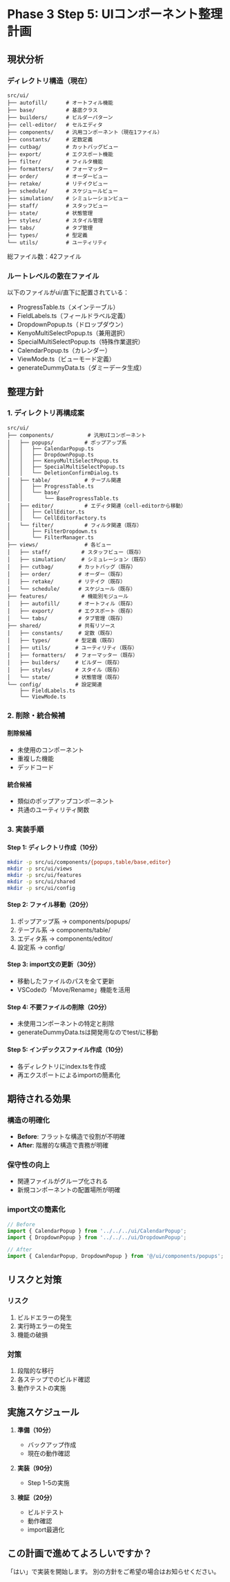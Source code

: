 # Phase 3 Step 5: UIコンポーネント整理計画

## 現状分析

### ディレクトリ構造（現在）
```
src/ui/
├── autofill/      # オートフィル機能
├── base/          # 基底クラス
├── builders/      # ビルダーパターン
├── cell-editor/   # セルエディタ
├── components/    # 汎用コンポーネント（現在1ファイル）
├── constants/     # 定数定義
├── cutbag/        # カットバッグビュー
├── export/        # エクスポート機能
├── filter/        # フィルタ機能
├── formatters/    # フォーマッター
├── order/         # オーダービュー
├── retake/        # リテイクビュー
├── schedule/      # スケジュールビュー
├── simulation/    # シミュレーションビュー
├── staff/         # スタッフビュー
├── state/         # 状態管理
├── styles/        # スタイル管理
├── tabs/          # タブ管理
├── types/         # 型定義
└── utils/         # ユーティリティ
```

総ファイル数：42ファイル

### ルートレベルの散在ファイル
以下のファイルがui/直下に配置されている：
- ProgressTable.ts（メインテーブル）
- FieldLabels.ts（フィールドラベル定義）
- DropdownPopup.ts（ドロップダウン）
- KenyoMultiSelectPopup.ts（兼用選択）
- SpecialMultiSelectPopup.ts（特殊作業選択）
- CalendarPopup.ts（カレンダー）
- ViewMode.ts（ビューモード定義）
- generateDummyData.ts（ダミーデータ生成）

## 整理方針

### 1. ディレクトリ再構成案

```
src/ui/
├── components/           # 汎用UIコンポーネント
│   ├── popups/          # ポップアップ系
│   │   ├── CalendarPopup.ts
│   │   ├── DropdownPopup.ts
│   │   ├── KenyoMultiSelectPopup.ts
│   │   ├── SpecialMultiSelectPopup.ts
│   │   └── DeletionConfirmDialog.ts
│   ├── table/           # テーブル関連
│   │   ├── ProgressTable.ts
│   │   └── base/
│   │       └── BaseProgressTable.ts
│   ├── editor/          # エディタ関連（cell-editorから移動）
│   │   ├── CellEditor.ts
│   │   └── CellEditorFactory.ts
│   └── filter/          # フィルタ関連（既存）
│       ├── FilterDropdown.ts
│       └── FilterManager.ts
├── views/               # 各ビュー
│   ├── staff/          # スタッフビュー（既存）
│   ├── simulation/     # シミュレーション（既存）
│   ├── cutbag/        # カットバッグ（既存）
│   ├── order/         # オーダー（既存）
│   ├── retake/        # リテイク（既存）
│   └── schedule/      # スケジュール（既存）
├── features/           # 機能別モジュール
│   ├── autofill/      # オートフィル（既存）
│   ├── export/        # エクスポート（既存）
│   └── tabs/          # タブ管理（既存）
├── shared/            # 共有リソース
│   ├── constants/     # 定数（既存）
│   ├── types/        # 型定義（既存）
│   ├── utils/        # ユーティリティ（既存）
│   ├── formatters/   # フォーマッター（既存）
│   ├── builders/     # ビルダー（既存）
│   ├── styles/       # スタイル（既存）
│   └── state/        # 状態管理（既存）
└── config/           # 設定関連
    ├── FieldLabels.ts
    └── ViewMode.ts
```

### 2. 削除・統合候補

#### 削除候補
- 未使用のコンポーネント
- 重複した機能
- デッドコード

#### 統合候補
- 類似のポップアップコンポーネント
- 共通のユーティリティ関数

### 3. 実装手順

#### Step 1: ディレクトリ作成（10分）
```bash
mkdir -p src/ui/components/{popups,table/base,editor}
mkdir -p src/ui/views
mkdir -p src/ui/features
mkdir -p src/ui/shared
mkdir -p src/ui/config
```

#### Step 2: ファイル移動（20分）
1. ポップアップ系 → components/popups/
2. テーブル系 → components/table/
3. エディタ系 → components/editor/
4. 設定系 → config/

#### Step 3: import文の更新（30分）
- 移動したファイルのパスを全て更新
- VSCodeの「Move/Rename」機能を活用

#### Step 4: 不要ファイルの削除（20分）
- 未使用コンポーネントの特定と削除
- generateDummyData.tsは開発用なのでtest/に移動

#### Step 5: インデックスファイル作成（10分）
- 各ディレクトリにindex.tsを作成
- 再エクスポートによるimportの簡素化

## 期待される効果

### 構造の明確化
- **Before**: フラットな構造で役割が不明確
- **After**: 階層的な構造で責務が明確

### 保守性の向上
- 関連ファイルがグループ化される
- 新規コンポーネントの配置場所が明確

### import文の簡素化
```typescript
// Before
import { CalendarPopup } from '../../../ui/CalendarPopup';
import { DropdownPopup } from '../../../ui/DropdownPopup';

// After
import { CalendarPopup, DropdownPopup } from '@/ui/components/popups';
```

## リスクと対策

### リスク
1. ビルドエラーの発生
2. 実行時エラーの発生
3. 機能の破損

### 対策
1. 段階的な移行
2. 各ステップでのビルド確認
3. 動作テストの実施

## 実施スケジュール

1. **準備（10分）**
   - バックアップ作成
   - 現在の動作確認

2. **実装（90分）**
   - Step 1-5の実施

3. **検証（20分）**
   - ビルドテスト
   - 動作確認
   - import最適化

## この計画で進めてよろしいですか？

「はい」で実装を開始します。
別の方針をご希望の場合はお知らせください。